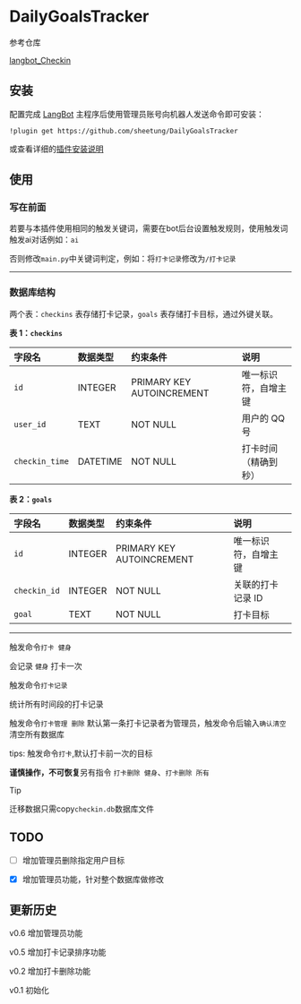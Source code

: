 # DailyGoalsTracker

参考仓库

[langbot_Checkin](https://github.com/GryllsGYS/langbot_Checkin)

## 安装

配置完成 [LangBot](https://github.com/RockChinQ/LangBot) 主程序后使用管理员账号向机器人发送命令即可安装：

```
!plugin get https://github.com/sheetung/DailyGoalsTracker
```
或查看详细的[插件安装说明](https://docs.langbot.app/plugin/plugin-intro.html#%E6%8F%92%E4%BB%B6%E7%94%A8%E6%B3%95)

## 使用

<!-- 插件开发者自行填写插件使用说明 -->
### 写在前面

若要与本插件使用相同的触发关键词，需要在bot后台设置触发规则，使用触发词触发ai对话例如：`ai`

否则修改`main.py`中关键词判定，例如：将`打卡记录`修改为`/打卡记录`

---

### 数据库结构

两个表：`checkins` 表存储打卡记录，`goals` 表存储打卡目标，通过外键关联。

**表 1：`checkins`**

| 字段名         | 数据类型 | 约束条件                  | 说明                 |
| :------------- | :------- | :------------------------ | :------------------- |
| `id`           | INTEGER  | PRIMARY KEY AUTOINCREMENT | 唯一标识符，自增主键 |
| `user_id`      | TEXT     | NOT NULL                  | 用户的 QQ 号         |
| `checkin_time` | DATETIME | NOT NULL                  | 打卡时间（精确到秒） |

**表 2：`goals`**

| 字段名       | 数据类型 | 约束条件                  | 说明                 |
| :----------- | :------- | :------------------------ | :------------------- |
| `id`         | INTEGER  | PRIMARY KEY AUTOINCREMENT | 唯一标识符，自增主键 |
| `checkin_id` | INTEGER  | NOT NULL                  | 关联的打卡记录 ID    |
| `goal`       | TEXT     | NOT NULL                  | 打卡目标             |

---


触发命令`打卡 健身`

会记录 `健身` 打卡一次

触发命令`打卡记录`

统计所有时间段的打卡记录

触发命令`打卡管理 删除`
默认第一条打卡记录者为管理员，触发命令后输入`确认清空`清空所有数据库

tips: 触发命令`打卡`,默认打卡前一次的目标

**谨慎操作，不可恢复**另有指令 `打卡删除 健身`、`打卡删除 所有`

> [!TIP]
> 迁移数据只需copy`checkin.db`数据库文件


## TODO

- [ ] 增加管理员删除指定用户目标

- [x] 增加管理员功能，针对整个数据库做修改

## 更新历史

v0.6 增加管理员功能

v0.5 增加打卡记录排序功能

v0.2 增加打卡删除功能

v0.1 初始化

